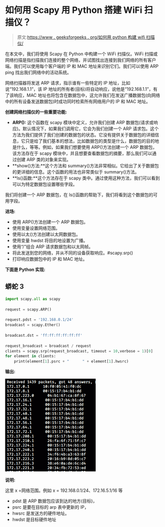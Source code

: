 # 如何用 Scapy 用 Python 搭建 WiFi 扫描仪？

> 原文:[https://www . geeksforgeeks . org/如何用 python 构建 wifi 扫描仪/](https://www.geeksforgeeks.org/how-to-build-a-wifi-scanner-in-python-using-scapy/)

在本文中，我们将使用 Scapy 在 Python 中构建一个 WiFi 扫描仪。WiFi 扫描或网络扫描是指扫描我们连接的整个网络，并试图找出连接到我们网络的所有客户端。我们可以使用每个客户端的 IP 和 MAC 地址来识别它们。我们可以使用 ARP ping 找出我们网络中的活动系统。

网络扫描器将发送 ARP 请求，指示谁有一些特定的 IP 地址，比如说“192.168.1.1”，该 IP 地址的所有者(目标)将自动响应，说他是“192.168.1.1”，有了该响应，MAC 地址也将包含在数据包中，这允许我们在发送广播数据包(向网络中的所有设备发送数据包)时成功同时检索所有网络用户的 IP 和 MAC 地址。

**创建网络扫描仪的一些重要功能:**

*   **ARP():** 这个函数在 scapy 模块中定义，允许我们创建 ARP 数据包(请求或响应)。默认情况下，如果我们调用它，它会为我们创建一个 ARP 请求包。这个方法为我们提供了我们创建的数据包的状态。它没有提供关于数据包的详细信息，它只是给了我们基本的想法，比如数据包的类型是什么，数据包的目的地是什么，等等。例如，如果我们想要使用 ARP()方法创建一个 ARP 数据包，该方法存在于 scapy 模块中，并且想要查看数据包的摘要，那么我们可以通过创建 ARP 类的对象来实现。
*   **show()方法:**这个方法和 summary()方法非常相似。它给出了关于数据包的更详细的信息。这个函数的用法也非常类似于 summary()方法。
*   **ls()函数:**这个方法存在于 scapy 类中。通过使用这种方法，我们可以看到可以为特定数据包设置哪些字段。

我们将创建一个 ARP 数据包，在 ls()函数的帮助下，我们将看到这个数据包的可用字段。

**进场:**

*   使用 ARP()方法创建一个 ARP 数据包。
*   使用变量设置网络范围。
*   使用以太()方法创建以太网数据包。
*   使用变量 hwdst 将目的地设置为广播。
*   使用“/”组合 ARP 请求数据包和以太网帧。
*   将此发送到您的网络，并从不同的设备获取响应。#scapy.srp()
*   打印响应数据包中的 IP 和 MAC 地址。

**下面是 Python 实现:**

## 蟒蛇 3

```py
import scapy.all as scapy 

request = scapy.ARP() 

request.pdst = '192.168.0.1/24'
broadcast = scapy.Ether() 

broadcast.dst = 'ff:ff:ff:ff:ff:ff'

request_broadcast = broadcast / request 
clients = scapy.srp(request_broadcast, timeout = 10,verbose = 1)[0] 
for element in clients: 
    print(element[1].psrc + "      " + element[1].hwsrc) 
```

**输出:**

![](img/3af7ee11b2c90a3e79f2e7dbe8cef832.png)

**说明:**

这里 x =网络范围。例如 x = 192.168.0.1/24、172.16.5.1/16 等

*   pdst 是 ARP 数据包应该到达的地方(目标)，
*   psrc 是要在目标的 arp 表中更新的 IP，
*   hwsrc 是发送方的硬件地址。
*   hwdst 是目标硬件地址
